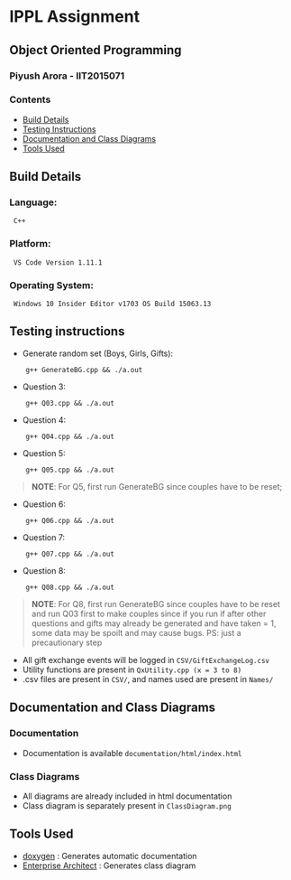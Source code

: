 # IPPL Assignment
## Object Oriented Programming  
### Piyush Arora - IIT2015071

### Contents
* [Build Details](#build-details)
* [Testing Instructions](#testing-instructions)
* [Documentation and Class Diagrams](#documentation-and-class-diagrams)
* [Tools Used](#tools-used) 

## Build Details

### Language:

```
 C++
```

### Platform:

```
 VS Code Version 1.11.1
```

### Operating System:

```
 Windows 10 Insider Editor v1703 OS Build 15063.13
```

## Testing instructions

* Generate random set (Boys, Girls, Gifts):
```
    g++ GenerateBG.cpp && ./a.out
```

* Question 3:
``` 
    g++ Q03.cpp && ./a.out
```

* Question 4:
``` 
    g++ Q04.cpp && ./a.out
```

* Question 5:
``` 
    g++ Q05.cpp && ./a.out
```
>**NOTE**: For Q5, first run GenerateBG since couples have to be reset; 

* Question 6:
``` 
    g++ Q06.cpp && ./a.out
```
* Question 7:
``` 
    g++ Q07.cpp && ./a.out
```
* Question 8:
``` 
    g++ Q08.cpp && ./a.out
```
>**NOTE**: For Q8, first run GenerateBG since couples have to be reset and run Q03 first to make couples since if you run if after other questions and gifts may already be generated and have taken = 1, some data may be spoilt and may cause bugs.
    PS: just a precautionary step


* All gift exchange events will be logged in `CSV/GiftExchangeLog.csv`
* Utility functions are present in `QxUtility.cpp (x = 3 to 8)`
* .csv files are present in `CSV/`, and names used are present in `Names/`

## Documentation and Class Diagrams

### Documentation
* Documentation is available `documentation/html/index.html`

### Class Diagrams

* All diagrams are already included in html documentation 
* Class diagram is separately present in `ClassDiagram.png`

## Tools Used

* [doxygen](http://www.stack.nl/~dimitri/doxygen/)   :  Generates automatic documentation
* [Enterprise Architect](http://www.sparxsystems.com/products/ea/)  :  Generates class diagram 
